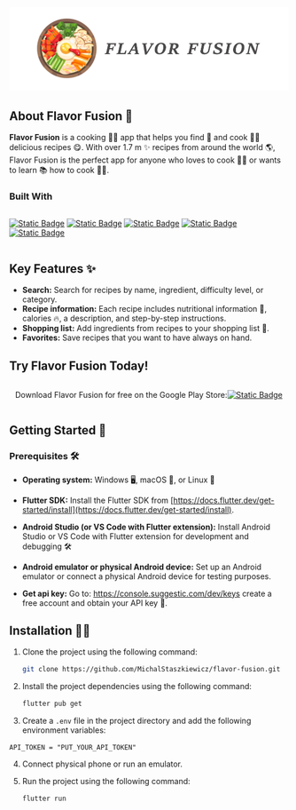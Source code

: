 <!-- PROJECT LOGO -->
<br />
<div align="center">
  <a href="https://github.com/othneildrew/Best-README-Template">
    <img src="assets/logo.png" alt="Logo">
  </a>

</div>

## About Flavor Fusion 🌮

**Flavor Fusion** is a cooking 👨‍🍳 app that helps you find 🔎 and cook 👩‍🍳 delicious recipes 😋. With over 1.7 m ✨ recipes from around the world 🌎, Flavor Fusion is the perfect app for anyone who loves to cook 🧑‍🍳 or wants to learn 📚 how to cook 👩‍🍳.

### Built With

<div style="display: flex; flex-direction: row; align-items: center;">

[![Static Badge][dart-badge]][dart-url] [![Static Badge][flutter-badge]][flutter-url] [![Static Badge][riverpod-badge]][riverpod-url] [![Static Badge][hive-badge]][hive-url] [![Static Badge][graphql-badge]][graphql-url]

</div>

## Key Features ✨

- **Search:** Search for recipes by name, ingredient, difficulty level, or category.
- **Recipe information:** Each recipe includes nutritional information 🥑, calories 🔥, a description, and step-by-step instructions.
- **Shopping list:** Add ingredients from recipes to your shopping list 🛒.
- **Favorites:** Save recipes that you want to have always on hand.

## Try Flavor Fusion Today!

<div style="display: flex; align-items: center; justify-content: center; flex-direction:row">

Download Flavor Fusion for free on the Google Play Store:

[![Static Badge][google-play-badge]][google-play-url]

</div>

## Getting Started 🚀

### Prerequisites 🛠️

- **Operating system:** Windows 🖥️, macOS 🍎, or Linux 🐧

- **Flutter SDK:** Install the Flutter SDK from [https://docs.flutter.dev/get-started/install](https://docs.flutter.dev/get-started/install).

- **Android Studio (or VS Code with Flutter extension):** Install Android Studio or VS Code with Flutter extension for development and debugging 🛠️

- **Android emulator or physical Android device:** Set up an Android emulator or connect a physical Android device for testing purposes.

- **Get api key:** Go to: https://console.suggestic.com/dev/keys create a free account and obtain your API key 🔑.

## Installation 👨‍🔧

1. Clone the project using the following command:
   ```sh
   git clone https://github.com/MichalStaszkiewicz/flavor-fusion.git
   ```
2. Install the project dependencies using the following command:
   ```sh
   flutter pub get
   ```
3. Create a `.env` file in the project directory and add the following environment variables:

```env
API_TOKEN = "PUT_YOUR_API_TOKEN"
```

4. Connect physical phone or run an emulator.

5. Run the project using the following command:

   ```sh
   flutter run
   ```

   [dart-badge]: https://img.shields.io/badge/Dart-grey?style=for-the-badge&logo=dart&logoColor=%23689bed
   [dart-url]: https://dart.dev/
   [flutter-badge]: https://img.shields.io/badge/flutter-grey?style=for-the-badge&logo=flutter&logoColor=%23689bed
   [flutter-url]: https://flutter.dev/
   [riverpod-badge]: https://img.shields.io/badge/Riverpod-blue?style=for-the-badge
   [riverpod-url]: https://riverpod.dev/
   [hive-badge]: https://img.shields.io/badge/Hive-yellow?style=for-the-badge
   [hive-url]: https://docs.hivedb.dev/#/s
   [graphql-badge]: https://img.shields.io/badge/GraphQL-purple?style=for-the-badge&logo=graphql&logoColor=%23689bed
   [graphql-url]: https://pub.dev/packages/graphql_flutter
   [google-play-badge]: https://img.shields.io/badge/Click-green?style=for-the-badge&logo=google-play&logoColor=%23fff&color=%2300cc00
   [google-play-url]: https://play.google.com/store/apps/details?id=com.flavorfusion.app
